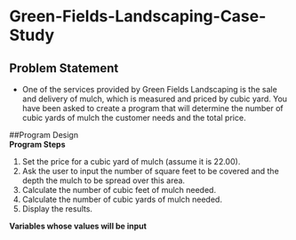 # Green-Fields-Landscaping-Case-Study
## Problem Statement
- One of the services provided by Green Fields Landscaping is the sale and delivery of mulch, which is measured and priced by cubic yard. You have been asked to create a program that will determine the number of cubic yards of mulch the customer needs and the total price.

##Program Design </br>
**Program Steps**
1. Set the price for a cubic yard of mulch (assume it is 22.00).
2. Ask the user to input the number of square feet to be covered and the depth the mulch to be spread over this area.
3. Calculate the number of cubic feet of mulch needed.
4. Calculate the number of cubic yards of mulch needed.
5. Display the results.

**Variables whose values will be input**
